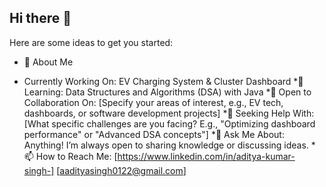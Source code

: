 ## Hi there 👋
Here are some ideas to get you started:

- 🌟 About Me
* Currently Working On: EV Charging System & Cluster Dashboard
*🌱 Learning: Data Structures and Algorithms (DSA) with Java
*👯 Open to Collaboration On: [Specify your areas of interest, e.g., EV tech, dashboards, or software development projects]
*🤔 Seeking Help With: [What specific challenges are you facing? E.g., "Optimizing dashboard performance" or "Advanced DSA concepts"]
*💬 Ask Me About: Anything! I’m always open to sharing knowledge or discussing ideas.
*📫 How to Reach Me: [https://www.linkedin.com/in/aditya-kumar-singh-] [aadityasingh0122@gmail.com]

